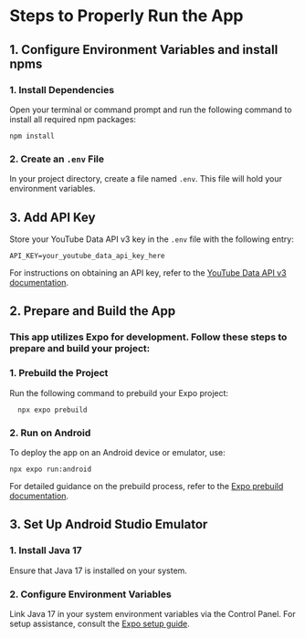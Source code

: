# Steps to Properly Run the App

## 1. Configure Environment Variables and install npms

   ### 1. Install Dependencies
   
   Open your terminal or command prompt and run the following command to install all required npm packages:
   
   	npm install
    
   ### 2. Create an ```.env``` File

   In your project directory, create a file named ```.env```. This file will hold your environment variables.
 
   ## 3. Add API Key
   Store your YouTube Data API v3 key in the ```.env``` file with the following entry:
   
	API_KEY=your_youtube_data_api_key_here

   For instructions on obtaining an API key, refer to the [YouTube Data API v3 documentation](https://developers.google.com/youtube/v3?hl=pl).


## 2. Prepare and Build the App

### This app utilizes Expo for development. Follow these steps to prepare and build your project:

### 1. Prebuild the Project
Run the following command to prebuild your Expo project:

      npx expo prebuild
	  
 ### 2. Run on Android 
 To deploy the app on an Android device or emulator, use:
 
 	npx expo run:android
  
 For detailed guidance on the prebuild process, refer to the [Expo prebuild documentation](https://docs.expo.dev/workflow/prebuild/).
 
 ## 3. Set Up Android Studio Emulator

### 1. Install Java 17 
Ensure that Java 17 is installed on your system.

### 2. Configure Environment Variables 
Link Java 17 in your system environment variables via the Control Panel. For setup assistance, consult the [Expo setup guide](https://docs.expo.dev/get-started/set-up-your-environment/?platform=android&device=simulated).
